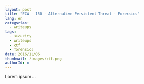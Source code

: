 ```yaml
---
layout: post
title: "ECW - 150 - Alternative Persistent Threat - Forensics"
lang: en
categories:
  - writeups
tags:
  - security
  - writeups
  - ctf
  - forensics
date: 2016/11/06
thumbnail: /images/ctf.png
authorId: n
---
```

Lorem ipsum ...
